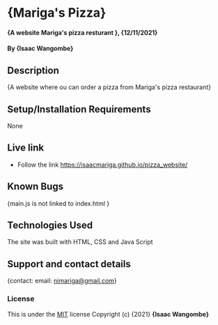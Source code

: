 # {Mariga's Pizza}
#### {A website Mariga's pizza resturant }, {12/11/2021}
#### By **{Isaac Wangombe}**
## Description
{A website where ou can order a pizza from Mariga's pizza restaurant}
## Setup/Installation Requirements
None

## Live link
* Follow the link https://isaacmariga.github.io/pizza_website/

## Known Bugs
{main.js is not linked to index.html }
## Technologies Used
The site was built with HTML, CSS and Java Script
## Support and contact details
{contact: email: nimariga@gmail.com}
### License
This is under the [MIT](licence) license
Copyright (c) {2021} **{Isaac Wangombe}**